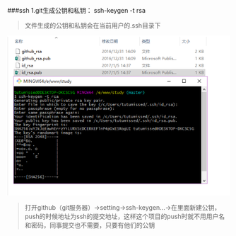 ###ssh
1.git生成公钥和私钥： ssh-keygen -t rsa

> 文件生成的公钥和私钥会在当前用户的.ssh目录下

![](/assets/要.png)

> 打开github（git服务器）->setting->ssh-keygen...->在里面新建公钥，push的时候地址为ssh的提交地址，这样这个项目的push时就不用用户名和密码，同事提交也不需要，只要有他们的公钥
